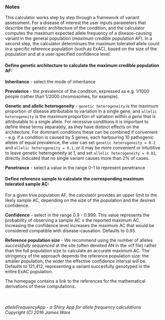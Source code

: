 ### Notes

This calculator works step by step through a framework of variant assessment.  For a disease of interest the user inputs parameters that describe the genetic architecture of the condition, and the calculator computes the maximum expected allele frequency of a disease-causing variant in the general population (*maximum credible population AF*). In a second step, the calculator determinues the maximum tolerated allele count in a specific reference population (such as ExAC), based on the size of the population and at a user-specified confidence level.  

#### Define genetic architecture to calculate the maximum credible population AF:

**Inheritance** -  select the mode of inheritance

**Prevalence** - the prevalence of the condition, expressed as e.g. 1/1000 people (rather than 1/2000 chromosomes, for example).

**Genetic and allelic heterogeneity** - `genetic heterogeneity` is the maximum proportion of disease attributable to variation in a single gene, and `allelic heterogeneity` is the maximum proportion of variation *within a gene* that is attributable to a single allele.  For recessive conditions it is important to define these terms separately, as they have distinct effects on the architecture.  For dominant conditions these can be combined if convenient - e.g. if a condition is caused by 5 genes, each harbouring 10 pathogenic alleles of equal prevalence, the user can set `genetic heterogeneity = 0.2` and `allelic heterogeneity = 0.1`, or it may be more convenient or intuititive to leave genetic heterogeneity at 1, and set `allelic heterogeneity = 0.02`, directly indicated that no single variant causes more than 2% of cases.

**Penetrance** - select a value in the range 0-1 to represent penetrance

#### Define reference sample to calculate the corresponding maximum tolerated sample AC:

For a given true population AF, the calculator provides an upper limit to the likely sample AC, depending on the size of the population and the desired confidence.

**Confidence** - select in the range 0.9 - 0.999.  This value represents the probability of observing a sample AC ≤ the reported maximum AC.  Increasing the confidence level increases the maximum AC that would be considered compatible with disease-causation.  Defaults to 0.95.

**Reference population size** -  We recommend using the number of alleles *successfully sequenced* at the site (often denoted AN in the vcf file) rather than the full population size to calculate an accurate maximum AC. The stringency of the approach depends the reference population size: the smaller population, the wider the effective confidence interval will be.  Defaults to 121,412, representing a variant succesfully genotyped in the entire ExAC population.


The homepage contains a link to the references for the mathematical derivations of these computations.  
<br>
<br>
<br>
*alleleFrequencyApp - a Shiny App for allele frequency calculations Copyright (C) 2016 James Ware*